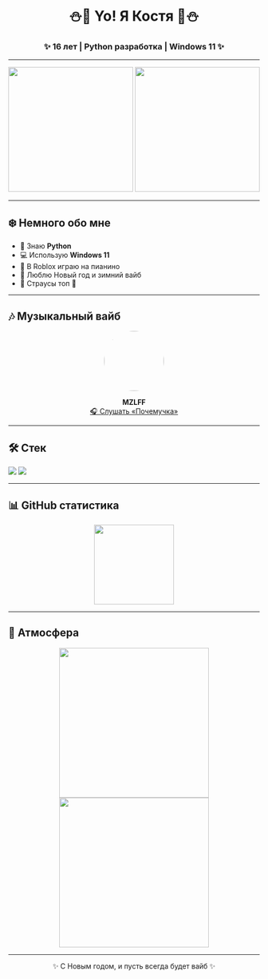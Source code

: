 
<h1 align="center">⛄️🎄 Yo! Я Костя 🎄⛄️</h1>
<h3 align="center">✨ 16 лет | Python разработка | Windows 11 ✨</h3>

---

<p align="center">
  <img src="https://media.giphy.com/media/3o7btMCltyDvSgF92E/giphy.gif" width="250"/>
  <img src="https://media.giphy.com/media/26AHONQ79FdWZhAI0/giphy.gif" width="250"/>
</p>

---

## ❄️ Немного обо мне  
- 🐍 Знаю **Python**  
- 💻 Использую **Windows 11**  
- 🎹 В Roblox играю на пианино  
- 🎄 Люблю Новый год и зимний вайб  
- 🦩 Страусы топ 🦩  

---

## 🎶 Музыкальный вайб  
<p align="center">
  <img src="https://i.scdn.co/image/ab6761610000e5eb0b567c64fdf75f1a4bb7fcbf" width="120" style="border-radius:50%"/>
</p>

<p align="center">
  <b>MZLFF</b><br>
  <a href="https://soundcloud.com/mzlff/ptmchk">🎧 Слушать «Почемучка»</a>
</p>

---

## 🛠️ Стек
<p align="left"> 
  <img src="https://img.shields.io/badge/Python-3776AB.svg?style=for-the-badge&logo=python&logoColor=white"/>
  <img src="https://img.shields.io/badge/Windows%2011-0078D6.svg?style=for-the-badge&logo=windows11&logoColor=white"/>
</p>

---

## 📊 GitHub статистика
<p align="center">
<img src="https://github-readme-stats.vercel.app/api?username=USERNAME&show_icons=true&theme=tokyonight" height="160"/>
</p>

---

## 🎄 Атмосфера
<p align="center">
  <img src="https://media.giphy.com/media/3oriO0OEd9QIDdllqo/giphy.gif" width="300"/>
  <img src="https://media.giphy.com/media/l0MYC0LajbaPoEADu/giphy.gif" width="300"/>
</p>

---

<p align="center">
  ✨ С Новым годом, и пусть всегда будет вайб ✨  
</p>
